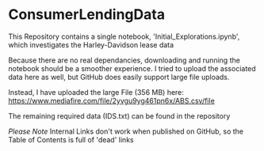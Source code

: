 # ConsumerLendingData

This Repository contains a single notebook, 'Initial_Explorations.ipynb', which investigates the Harley-Davidson lease data

Because there are no real dependancies, downloading and running the notebook should be a smoother experience. I tried to upload the associated data here as well, but GitHub does easily support large file uploads. 

Instead, I have uploaded the large File (356 MB) here: https://www.mediafire.com/file/2yvgu9yg461pn6x/ABS.csv/file
 
The remaining required data (IDS.txt) can be found in the repository 

*Please Note* Internal Links don't work when published on GitHub, so the Table of Contents is full of 'dead' links

